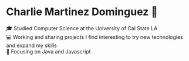 # Charlie Martinez Dominguez 👋

🎓 Studied Computer Science at the University of Cal State LA<br/>
💻 Working and sharing projects I find interesting to try new technologies and expand my skills<br/>
📗 Focusing on Java and Javascript<br/>
<!--
**cherlesmd/cherlesmd** is a ✨ _special_ ✨ repository because its `README.md` (this file) appears on your GitHub profile.

Here are some ideas to get you started:

- 🔭 I’m currently working on ...
- 🌱 I’m currently learning ...
- 👯 I’m looking to collaborate on ...
- 🤔 I’m looking for help with ...
- 💬 Ask me about ...
- 📫 How to reach me: ...
- 😄 Pronouns: ...
- ⚡ Fun fact: ...
-->

